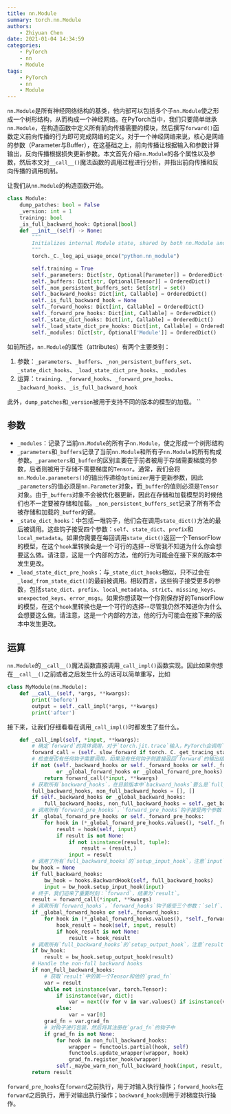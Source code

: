 ```yaml
---
title: nn.Module
summary: torch.nn.Module
authors:
    - Zhiyuan Chen
date: 2021-01-04 14:34:59
categories:
    - PyTorch
    - nn
    - Module
tags:
    - PyTorch
    - nn
    - Module
---
```



`nn.Module`是所有神经网络结构的基类，他内部可以包括多个子`nn.Module`使之形成一个树形结构，从而构成一个神经网络。在PyTorch当中，我们只要简单继承`nn.Module`，在构造函数中定义所有前向传播需要的模块，然后撰写`forward()`函数定义前向传播的行为即可完成网络的定义。对于一个神经网络来说，核心是网络的参数（Parameter与Buffer），在这基础之上，前向传播让根据输入和参数计算输出，反向传播根据损失更新参数。本文首先介绍`nn.Module`的各个属性以及参数，然后本文对`__call__()`魔法函数的调用过程进行分析，并指出前向传播和反向传播的调用机制。

让我们从`nn.Module`的构造函数开始。

```python
class Module:
    dump_patches: bool = False
    _version: int = 1
    training: bool
    _is_full_backward_hook: Optional[bool]
    def __init__(self) -> None:
        """
        Initializes internal Module state, shared by both nn.Module and ScriptModule.
        """
        torch._C._log_api_usage_once("python.nn_module")

        self.training = True
        self._parameters: Dict[str, Optional[Parameter]] = OrderedDict()
        self._buffers: Dict[str, Optional[Tensor]] = OrderedDict()
        self._non_persistent_buffers_set: Set[str] = set()
        self._backward_hooks: Dict[int, Callable] = OrderedDict()
        self._is_full_backward_hook = None
        self._forward_hooks: Dict[int, Callable] = OrderedDict()
        self._forward_pre_hooks: Dict[int, Callable] = OrderedDict()
        self._state_dict_hooks: Dict[int, Callable] = OrderedDict()
        self._load_state_dict_pre_hooks: Dict[int, Callable] = OrderedDict()
        self._modules: Dict[str, Optional['Module']] = OrderedDict()
```

如前所述，`nn.Module`的属性（attributes）有两个主要类别：

1. 参数：`_parameters`、`_buffers`、`_non_persistent_buffers_set`、`_state_dict_hooks`、`_load_state_dict_pre_hooks`、`_modules`
2. 运算：`training`、`_forward_hooks`、`_forward_pre_hooks`、`_backward_hooks`、`_is_full_backward_hook`

此外，`dump_patches`和`_version`被用于支持不同的版本的模型的加载。
``

## 参数

- `_modules`：记录了当前`nn.Module`的所有子`nn.Module`，使之形成一个树形结构
- `_parameters`和`_buffers`记录了当前`nn.Module`和所有子`nn.Module`的所有构成参数。`_parameters`和`_buffer`的区别主要在于前者被用于存储需要梯度的参数，后者则被用于存储不需要梯度的`Tensor`。通常，我们会将`nn.Module.parameters()`的输出传递给`Optimizer`用于更新参数，因此`_parameters`的值必须是`nn.Parameter`对象，而`_buffer`的值则必须是`Tensor`对象。由于`_buffers`对象不会被优化器更新，因此在存储和加载模型的时候他们也不一定要被存储和加载。`_non_persistent_buffers_set`记录了所有不会被存储和加载的`_buffer`的键。
- `_state_dict_hooks`：中包括一堆钩子，他们会在调用`state_dict()`方法的最后被调用。这些钩子接受四个参数：`self`、`state_dict`、`prefix`和`local_metadata`。如果你需要在每回调用`state_dict()`返回一个TensorFlow的模型，在这个`hook`里转换会是一个可行的选择--尽管我不知道为什么你会想要这么做。请注意，这是一个内部的方法，他的行为可能会在接下来的版本中发生更改。
- `_load_state_dict_pre_hooks`：与`_state_dict_hooks`相似，只不过会在`_load_from_state_dict()`的最前被调用。相较而言，这些钩子接受更多的参数，包括`state_dict`、`prefix`、`local_metadata`、`strict`、`missing_keys`、`unexpected_keys`、`error_msgs`。如果你想读取一个你刚保存好的TensorFlow的模型，在这个`hook`里转换也是一个可行的选择--尽管我仍然不知道你为什么会想要这么做。请注意，这是一个内部的方法，他的行为可能会在接下来的版本中发生更改。

## 运算

`nn.Module`的`__call__()`魔法函数直接调用`_call_impl()`函数实现。因此如果你想在`__call__()`之前或者之后发生什么的话可以简单重写，比如

```python
class MyModule(nn.Module):
    def __call__(self, *args, **kwargs):
        print('before')
        output = self._call_impl(*args, **kwargs)
        print('after')
```

接下来，让我们仔细看看在调用`_call_impl()`时都发生了些什么。

```python
    def _call_impl(self, *input, **kwargs):
        # 确定`forward`的具体调用，对于`torch.jit.trace`输入，PyTorch会调用`_slow_forward()`以记录必要信息，否则调用`forward()`函数。
        forward_call = (self._slow_forward if torch._C._get_tracing_state() else self.forward)
        # 检查是否有任何钩子需要调用，如果没有任何钩子则直接返回`forward`的输出结果以最大化的提升速度（事实上，PyTorch做了很多工作来尽量减少不必要的函数调用）。
        if not (self._backward_hooks or self._forward_hooks or self._forward_pre_hooks or _global_backward_hooks
                or _global_forward_hooks or _global_forward_pre_hooks):
            return forward_call(*input, **kwargs)
        # 获取所有`backward_hooks`，在目前版本中`backward_hooks`要么是`full_backward_hooks`，要么是`non_full_backward_hooks`，因此两个列表必定有一个是空列表。`full_backward_hooks`将会在`forward`前调用一次`setup_input_hook`，在`forward`之后调用一次`setup_output_hook`，而`non_full_backward_hooks`如其他钩子一样，只会在`forward`之后被调用一次。`full_backward_hooks`的具体实现将会在一片新的文章中介绍。`backward_hooks`的输出如果为Tensor则会替代他的梯度向前传播。
        full_backward_hooks, non_full_backward_hooks = [], []
        if self._backward_hooks or _global_backward_hooks:
            full_backward_hooks, non_full_backward_hooks = self._get_backward_hooks()
        # 调用所有`forward_pre_hooks`，`forward_pre_hooks`钩子接受两个参数：`self`和`input`，他的输出会替换`input`，因此以`kwargs`传入`__call__()`魔法函数的参数将不会被传入`forward_pre_hooks`，也不会被其修改。
        if _global_forward_pre_hooks or self._forward_pre_hooks:
            for hook in (*_global_forward_pre_hooks.values(), *self._forward_pre_hooks.values()):
                result = hook(self, input)
                if result is not None:
                    if not isinstance(result, tuple):
                        result = (result,)
                    input = result
        # 调用了所有`full_backward_hooks`的`setup_input_hook`，注意`input`也可能被修改。
        bw_hook = None
        if full_backward_hooks:
            bw_hook = hooks.BackwardHook(self, full_backward_hooks)
            input = bw_hook.setup_input_hook(input)
        # 终于，我们迎来了重要时刻：`forward`，结果为`result`。
        result = forward_call(*input, **kwargs)
        # 调用所有`forward_hooks`，`forward_hooks`钩子接受三个参数：`self`、`input`和`result`，如果他的输出不为空，则会替换`result`。
        if _global_forward_hooks or self._forward_hooks:
            for hook in (*_global_forward_hooks.values(), *self._forward_hooks.values()):
                hook_result = hook(self, input, result)
                if hook_result is not None:
                    result = hook_result
        # 调用所有`full_backward_hooks`的`setup_output_hook`，注意`result`也可能被修改。
        if bw_hook:
            result = bw_hook.setup_output_hook(result)
        # Handle the non-full backward hooks
        if non_full_backward_hooks:
            # 获取`result`中的第一个Tensor和他的`grad_fn`
            var = result
            while not isinstance(var, torch.Tensor):
                if isinstance(var, dict):
                    var = next((v for v in var.values() if isinstance(v, torch.Tensor)))
                else:
                    var = var[0]
            grad_fn = var.grad_fn
            # 对钩子进行包装，然后将其注册在`grad_fn`的钩子中
            if grad_fn is not None:
                for hook in non_full_backward_hooks:
                    wrapper = functools.partial(hook, self)
                    functools.update_wrapper(wrapper, hook)
                    grad_fn.register_hook(wrapper)
                self._maybe_warn_non_full_backward_hook(input, result, grad_fn)
        return result
```

`forward_pre_hooks`在`forward`之前执行，用于对输入执行操作；`forward_hooks`在`forward`之后执行，用于对输出执行操作；`backward_hooks`则用于对梯度执行操作。
